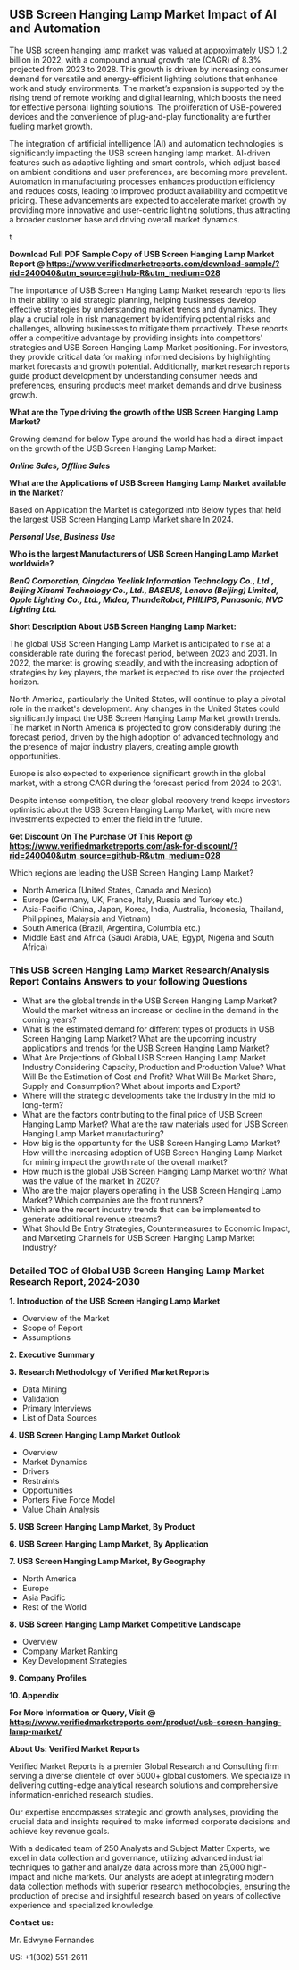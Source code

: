 <h2>USB Screen Hanging Lamp Market Impact of AI and Automation</h2><p>The USB screen hanging lamp market was valued at approximately USD 1.2 billion in 2022, with a compound annual growth rate (CAGR) of 8.3% projected from 2023 to 2028. This growth is driven by increasing consumer demand for versatile and energy-efficient lighting solutions that enhance work and study environments. The market’s expansion is supported by the rising trend of remote working and digital learning, which boosts the need for effective personal lighting solutions. The proliferation of USB-powered devices and the convenience of plug-and-play functionality are further fueling market growth.</p><p>The integration of artificial intelligence (AI) and automation technologies is significantly impacting the USB screen hanging lamp market. AI-driven features such as adaptive lighting and smart controls, which adjust based on ambient conditions and user preferences, are becoming more prevalent. Automation in manufacturing processes enhances production efficiency and reduces costs, leading to improved product availability and competitive pricing. These advancements are expected to accelerate market growth by providing more innovative and user-centric lighting solutions, thus attracting a broader customer base and driving overall market dynamics.</p>t</p><p id="" class=""><strong>Download Full PDF Sample Copy of USB Screen Hanging Lamp Market Report @ <a href="https://www.verifiedmarketreports.com/download-sample/?rid=240040&utm_source=github-R&utm_medium=028" target="_blank">https://www.verifiedmarketreports.com/download-sample/?rid=240040&utm_source=github-R&utm_medium=028</a></strong></p><p>The importance of&nbsp;USB Screen Hanging Lamp Market research reports lies in their ability to aid strategic planning, helping businesses develop effective strategies by understanding market trends and dynamics. They play a crucial role in risk management by identifying potential risks and challenges, allowing businesses to mitigate them proactively. These reports offer a competitive advantage by providing insights into competitors' strategies and USB Screen Hanging Lamp Market positioning. For investors, they provide critical data for making informed decisions by highlighting market forecasts and growth potential. Additionally, market research reports guide product development by understanding consumer needs and preferences, ensuring products meet market demands and drive business growth.</p><p><strong>What are the&nbsp;Type driving the growth of the USB Screen Hanging Lamp Market?</strong></p><p id="" class="">Growing demand for below Type around the world has had a direct impact on the growth of the USB Screen Hanging Lamp Market:</p><em><strong>Online Sales, Offline Sales</strong></em></p><strong>What are the&nbsp;Applications&nbsp;of USB Screen Hanging Lamp Market available in the Market?</strong></p><p id="" class="">Based on Application the Market is categorized into Below types that held the largest USB Screen Hanging Lamp Market share In 2024.</p><em><strong>Personal Use, Business Use</strong></em></p><strong>Who is the largest Manufacturers of USB Screen Hanging Lamp Market worldwide?</strong></p><p><em><strong>BenQ Corporation, Qingdao Yeelink Information Technology Co., Ltd., Beijing Xiaomi Technology Co., Ltd., BASEUS, Lenovo (Beijing) Limited, Opple Lighting Co., Ltd., Midea, ThundeRobot, PHILIPS, Panasonic, NVC Lighting Ltd.</strong></em></p><p id="" class=""><strong>Short Description About USB Screen Hanging Lamp Market:</strong></p><p>The global USB Screen Hanging Lamp Market is anticipated to rise at a considerable rate during the forecast period, between 2023 and 2031. In 2022, the market is growing steadily, and with the increasing adoption of strategies by key players, the market is expected to rise over the projected horizon.</p><p>North America, particularly the United States, will continue to play a pivotal role in the market's development. Any changes in the United States could significantly impact the USB Screen Hanging Lamp Market growth trends. The market in North America is projected to grow considerably during the forecast period, driven by the high adoption of advanced technology and the presence of major industry players, creating ample growth opportunities.</p><p>Europe is also expected to experience significant growth in the global market, with a strong CAGR during the forecast period from 2024 to 2031.</p><p>Despite intense competition, the clear global recovery trend keeps investors optimistic about the USB Screen Hanging Lamp Market, with more new investments expected to enter the field in the future.</p><p id="" class=""><strong>Get Discount On The Purchase Of This Report @ <a href="https://www.verifiedmarketreports.com/ask-for-discount/?rid=240040&utm_source=github-R&utm_medium=028" target="_blank">https://www.verifiedmarketreports.com/ask-for-discount/?rid=240040&utm_source=github-R&utm_medium=028</a></strong></p>Which regions are leading the USB Screen Hanging Lamp Market?</p><ul><li>North America (United States, Canada and Mexico)</li><li>Europe (Germany, UK, France, Italy, Russia and Turkey etc.)</li><li>Asia-Pacific (China, Japan, Korea, India, Australia, Indonesia, Thailand, Philippines, Malaysia and Vietnam)</li><li>South America (Brazil, Argentina, Columbia etc.)</li><li>Middle East and Africa (Saudi Arabia, UAE, Egypt, Nigeria and South Africa)</li></ul><h3 id="" class="">This USB Screen Hanging Lamp Market Research/Analysis Report Contains Answers to your following Questions</h3><ul><li>What are the global trends in the USB Screen Hanging Lamp Market? Would the market witness an increase or decline in the demand in the coming years?</li><li>What is the estimated demand for different types of products in USB Screen Hanging Lamp Market? What are the upcoming industry applications and trends for the USB Screen Hanging Lamp Market?</li><li>What Are Projections of Global USB Screen Hanging Lamp Market Industry Considering Capacity, Production and Production Value? What Will Be the Estimation of Cost and Profit? What Will Be Market Share, Supply and Consumption? What about imports and Export?</li><li>Where will the strategic developments take the industry in the mid to long-term?</li><li>What are the factors contributing to the final price of USB Screen Hanging Lamp Market? What are the raw materials used for USB Screen Hanging Lamp Market manufacturing?</li><li>How big is the opportunity for the USB Screen Hanging Lamp Market? How will the increasing adoption of USB Screen Hanging Lamp Market for mining impact the growth rate of the overall market?</li><li>How much is the global USB Screen Hanging Lamp Market worth? What was the value of the market In 2020?</li><li>Who are the major players operating in the USB Screen Hanging Lamp Market? Which companies are the front runners?</li><li>Which are the recent industry trends that can be implemented to generate additional revenue streams?</li><li>What Should Be Entry Strategies, Countermeasures to Economic Impact, and Marketing Channels for USB Screen Hanging Lamp Market Industry?</li></ul><h3 id="" class="">Detailed TOC of Global USB Screen Hanging Lamp Market Research Report, 2024-2030</h3><p id="" class=""><strong>1. Introduction of the USB Screen Hanging Lamp Market</strong></p><ul><li>Overview of the Market</li><li>Scope of Report</li><li>Assumptions</li></ul><p id="" class=""><strong>2. Executive Summary</strong></p><p id="" class=""><strong>3. Research Methodology of Verified Market Reports</strong></p><ul><li>Data Mining</li><li>Validation</li><li>Primary Interviews</li><li>List of Data Sources</li></ul><p id="" class=""><strong>4. USB Screen Hanging Lamp Market Outlook</strong></p><ul><li>Overview</li><li>Market Dynamics</li><li>Drivers</li><li>Restraints</li><li>Opportunities</li><li>Porters Five Force Model</li><li>Value Chain Analysis</li></ul><p id="" class=""><strong>5. USB Screen Hanging Lamp Market, By Product</strong></p><p id="" class=""><strong>6. USB Screen Hanging Lamp Market, By Application</strong></p><p id="" class=""><strong>7. USB Screen Hanging Lamp Market, By Geography</strong></p><ul><li>North America</li><li>Europe</li><li>Asia Pacific</li><li>Rest of the World</li></ul><p id="" class=""><strong>8. USB Screen Hanging Lamp Market Competitive Landscape</strong></p><ul><li>Overview</li><li>Company Market Ranking</li><li>Key Development Strategies</li></ul><p id="" class=""><strong>9. Company Profiles</strong></p><p id="" class=""><strong>10. Appendix</strong></p><p id="" class=""><strong>For More Information or Query, Visit @ <a href="https://www.verifiedmarketreports.com/product/usb-screen-hanging-lamp-market/" target="_blank">https://www.verifiedmarketreports.com/product/usb-screen-hanging-lamp-market/</a></strong></p><p id="" class=""><strong>About Us: Verified Market Reports</strong></p><p id="" class="">Verified Market Reports is a premier Global Research and Consulting firm serving a diverse clientele of over 5000+ global customers. We specialize in delivering cutting-edge analytical research solutions and comprehensive information-enriched research studies.</p><p id="" class="">Our expertise encompasses strategic and growth analyses, providing the crucial data and insights required to make informed corporate decisions and achieve key revenue goals.</p><p id="" class="">With a dedicated team of 250 Analysts and Subject Matter Experts, we excel in data collection and governance, utilizing advanced industrial techniques to gather and analyze data across more than 25,000 high-impact and niche markets. Our analysts are adept at integrating modern data collection methods with superior research methodologies, ensuring the production of precise and insightful research based on years of collective experience and specialized knowledge.</p><p id="" class=""><strong>Contact us:</strong></p><p id="" class="">Mr. Edwyne Fernandes</p><p id="" class="">US: +1(302) 551-2611</p>